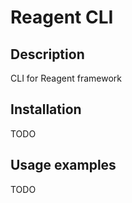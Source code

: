 # Reagent CLI

## Description

CLI for Reagent framework

## Installation

TODO

## Usage examples

TODO
